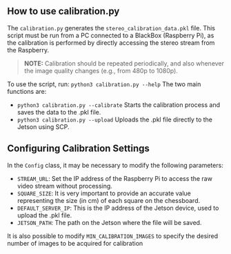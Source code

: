 ## How to use calibration.py 
The `calibration.py` generates the `stereo_calibration_data.pkl` file. This script must be run from a PC connected to a BlackBox (Raspberry Pi),
as the calibration is performed by directly accessing the stereo stream from the Raspberry.

> **NOTE:** Calibration should be repeated periodically, and also whenever the image quality changes (e.g., from 480p to 1080p).

To use the script, run: ```python3 calibration.py --help``` The two main functions are:
- `python3 calibration.py --calibrate` Starts the calibration process and saves the data to the .pkl file.
- `python3 calibration.py --upload` Uploads the .pkl file directly to the Jetson using SCP.

## Configuring Calibration Settings
In the `Config` class, it may be necessary to modify the following parameters:

- `STREAM_URL`: Set the IP address of the Raspberry Pi to access the raw video stream without processing.
- `SQUARE_SIZE`: It is very important to provide an accurate value representing the size (in cm) of each square on the chessboard.
- `DEFAULT_SERVER_IP`: This is the IP address of the Jetson device, used to upload the .pkl file.
- `JETSON_PATH`: The path on the Jetson where the file will be saved.

It is also possible to modify `MIN_CALIBRATION_IMAGES` to specify the desired number of images to be acquired for calibration
